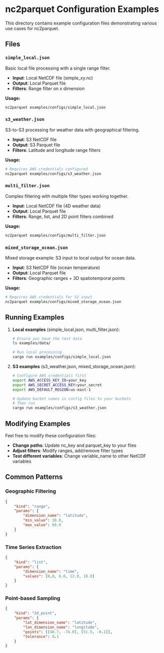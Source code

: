 # nc2parquet Configuration Examples

This directory contains example configuration files demonstrating various use cases for nc2parquet.

## Files

### `simple_local.json`
Basic local file processing with a single range filter.
- **Input**: Local NetCDF file (simple_xy.nc)
- **Output**: Local Parquet file
- **Filters**: Range filter on x dimension

**Usage:**
```bash
nc2parquet examples/configs/simple_local.json
```

### `s3_weather.json`
S3-to-S3 processing for weather data with geographical filtering.
- **Input**: S3 NetCDF file
- **Output**: S3 Parquet file
- **Filters**: Latitude and longitude range filters

**Usage:**
```bash
# Requires AWS credentials configured
nc2parquet examples/configs/s3_weather.json
```

### `multi_filter.json`
Complex filtering with multiple filter types working together.
- **Input**: Local NetCDF file (4D weather data)
- **Output**: Local Parquet file
- **Filters**: Range, list, and 2D point filters combined

**Usage:**
```bash
nc2parquet examples/configs/multi_filter.json
```

### `mixed_storage_ocean.json`
Mixed storage example: S3 input to local output for ocean data.
- **Input**: S3 NetCDF file (ocean temperature)
- **Output**: Local Parquet file
- **Filters**: Geographic ranges + 3D spatiotemporal points

**Usage:**
```bash
# Requires AWS credentials for S3 input
nc2parquet examples/configs/mixed_storage_ocean.json
```

## Running Examples

1. **Local examples** (simple_local.json, multi_filter.json):
   ```bash
   # Ensure you have the test data
   ls examples/data/
   
   # Run local processing
   cargo run examples/configs/simple_local.json
   ```

2. **S3 examples** (s3_weather.json, mixed_storage_ocean.json):
   ```bash
   # Configure AWS credentials first
   export AWS_ACCESS_KEY_ID=your_key
   export AWS_SECRET_ACCESS_KEY=your_secret
   export AWS_DEFAULT_REGION=us-east-1
   
   # Update bucket names in config files to your buckets
   # Then run
   cargo run examples/configs/s3_weather.json
   ```

## Modifying Examples

Feel free to modify these configuration files:

- **Change paths**: Update nc_key and parquet_key to your files
- **Adjust filters**: Modify ranges, add/remove filter types
- **Test different variables**: Change variable_name to other NetCDF variables

## Common Patterns

### Geographic Filtering
```json
{
    "kind": "range", 
    "params": {
        "dimension_name": "latitude",
        "min_value": 30.0,
        "max_value": 60.0
    }
}
```

### Time Series Extraction  
```json
{
    "kind": "list",
    "params": {
        "dimension_name": "time",
        "values": [0.0, 6.0, 12.0, 18.0]
    }
}
```

### Point-based Sampling
```json
{
    "kind": "2d_point",
    "params": {
        "lat_dimension_name": "latitude",
        "lon_dimension_name": "longitude", 
        "points": [[40.7, -74.0], [51.5, -0.1]],
        "tolerance": 0.1
    }
}
```